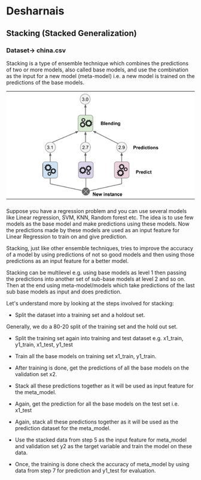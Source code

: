 # Desharnais
## Stacking (Stacked Generalization)

### Dataset-> china.csv

Stacking is a type of ensemble technique which combines the predictions of two or more models, also called base models, and use the combination as the input for a new model (meta-model) i.e. a new model is trained on the predictions of the base models. 
 

<img src="stacking.png" width="700">


Suppose you have a regression problem and you can use several models like Linear regression, SVM, KNN, Random forest etc. The idea is to use few models  as the base model and make predictions using these models. Now the predictions made by these models are used as an input feature for Linear Regression to train on and give prediction.


Stacking, just like other ensemble techniques, tries to improve the accuracy of a model by using predictions of not so good models and then using those predictions as an input feature for a better model.

Stacking can be multilevel e.g. using base models as level 1 then passing the predictions into another set of sub-base models at level 2 and so on. Then at the end using meta-model/models which take predictions of the last sub base models as input and does prediction.

Let's understand more by looking at the steps involved for stacking:

*	Split the dataset into a training set and a holdout set. 

   Generally, we do a 80-20 split of the training set and the hold out set. 
  

*	Split the training set again into training and test dataset e.g. x1_train, y1_train, x1_test, y1_test

*	Train all the base models on training set  x1_train, y1_train.

*	After training is done, get the predictions of all the base models on the validation set x2. 

*	Stack all these predictions together as it will be used as input feature for the meta_model.

*	Again, get the prediction for all the base models on the test set i.e. x1_test 

*	Again, stack all these predictions together  as it will be used as the prediction dataset for the meta_model.

*	Use the stacked data from step 5 as the input feature for meta_model and validation set y2 as the target variable and train the model on these data.

*	Once, the training is done check the accuracy of meta_model by using data from step 7 for prediction and y1_test for evaluation.

